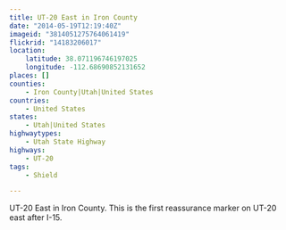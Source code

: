 ```yaml
---
title: UT-20 East in Iron County
date: "2014-05-19T12:19:40Z"
imageid: "3814051275764061419"
flickrid: "14183206017"
location:
    latitude: 38.071196746197025
    longitude: -112.68690852131652
places: []
counties:
    - Iron County|Utah|United States
countries:
    - United States
states:
    - Utah|United States
highwaytypes:
    - Utah State Highway
highways:
    - UT-20
tags:
    - Shield

---
```

UT-20 East in Iron County.  This is the first reassurance marker on UT-20 east after I-15.